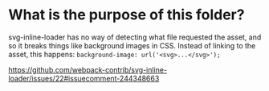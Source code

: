 # What is the purpose of this folder?
svg-inline-loader has no way of detecting what file requested the asset, and so it breaks things like background images in CSS.
Instead of linking to the asset, this happens: `background-image: url('<svg>...</svg>');`

https://github.com/webpack-contrib/svg-inline-loader/issues/22#issuecomment-244348663
